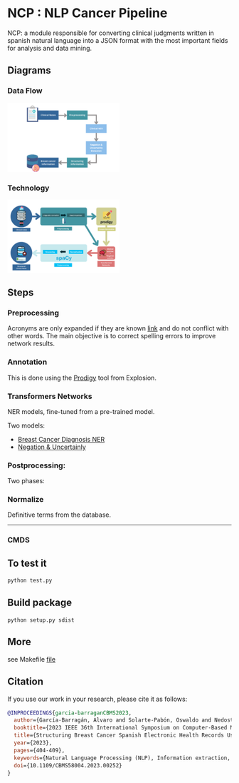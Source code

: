 # NCP : NLP Cancer Pipeline

NCP: a module responsible for converting clinical judgments written in spanish natural language into a JSON format with the most important fields for analysis and data mining.

## Diagrams

### Data Flow
<img src="static/img/data-flow.png" width="50%" height="auto">

### Technology

<img src="static/img/pipeline.png" width="50%" height="auto">


## Steps
### Preprocessing

Acronyms are only expanded if they are known [link](http://www.redsamid.net/archivos/201612/diccionario-de-siglas-medicas.pdf?0) and do not conflict with other words. The main objective is to correct spelling errors to improve network results.

### Annotation

This is done using the [Prodigy](https://prodi.gy/) tool from Explosion.

### Transformers Networks

NER models, fine-tuned from a pre-trained model.

Two models: 
- [Breast Cancer Diagnosis NER](https://huggingface.co/Alvaro8gb/es_BreastCancerNER)
- [Negation & Uncertainly](https://huggingface.co/Alvaro8gb/es_NegUncertaintyNER)

### Postprocessing: 

Two phases:

### Normalize

Definitive terms from the database.

---
### CMDS
## To test it

```python
python test.py
```

## Build package

	python setup.py sdist

## More

see Makefile [file](./Makefile)



## Citation
If you use our work in your research, please cite it as follows:

```bibtex
@INPROCEEDINGS{garcia-barraganCBMS2023,
  author={García-Barragán, Alvaro and Solarte-Pabón, Oswaldo and Nedostup, Georgiy and Provencio, Mariano and Menasalvas, Ernestina and Robles, Victor},
  booktitle={2023 IEEE 36th International Symposium on Computer-Based Medical Systems (CBMS)},
  title={Structuring Breast Cancer Spanish Electronic Health Records Using Deep Learning},
  year={2023},
  pages={404-409},
  keywords={Natural Language Processing (NLP), Information extraction, Deep Learning, Breast cancer.},
  doi={10.1109/CBMS58004.2023.00252}
}
```
